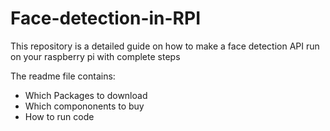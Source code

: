 # Face-detection-in-RPI
This repository is a detailed guide on how to make a face detection API run on your raspberry pi with complete steps

The readme file contains:
- Which Packages to download
- Which compononents to buy
- How to run code
